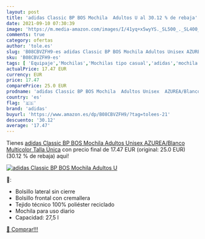 ```yaml
---
layout: post
title: 'adidas Classic BP BOS Mochila  Adultos U al 30.12 % de rebaja'
date: 2021-09-10 07:30:39
image: 'https://m.media-amazon.com/images/I/41yq+x5wyYS._SL500_._SL400_.jpg'
comments: true
category: ofertas
author: 'tole.es'
slug: 'B08CBVZFH9-es adidas Classic BP BOS Mochila Adultos Unisex AZUREA/Blanco...'
sku: 'B08CBVZFH9-es'
tags: [ 'Equipaje','Mochilas','Mochilas tipo casual','adidas','mochila', ]
actualPrice: 17.47 EUR
currency: EUR
price: 17.47
comparePrice: 25.0 EUR
prodname: 'adidas Classic BP BOS Mochila  Adultos Unisex  AZUREA/Blanco  Multicolor   Talla Única'
country: 'es'
flag: '🇪🇸'
brand: 'adidas'
buyurl: 'https://www.amazon.es/dp/B08CBVZFH9/?tag=tolees-21'
descuento: '30.12'
average: '17.47'
---
```


Tienes [adidas Classic BP BOS Mochila  Adultos Unisex  AZUREA/Blanco  Multicolor   Talla Única](https://www.amazon.es/dp/B08CBVZFH9/?tag=tolees-21) con precio final de  17.47 EUR (original: 25.0 EUR) (30.12 %  de rebaja) aqui!

[![adidas Classic BP BOS Mochila  Adultos U](https://m.media-amazon.com/images/I/41yq+x5wyYS._SL500_._SL400_.jpg)](https://www.amazon.es/dp/B08CBVZFH9/?tag=tolees-21)

🔎:

- Bolsillo lateral sin cierre
- Bolsillo frontal con cremallera
- Tejido técnico 100% poliéster reciclado
- Mochila para uso diario
- Capacidad: 27,5 l

[🛒 Comprar!!!](https://www.amazon.es/dp/B08CBVZFH9/?tag=tolees-21)
